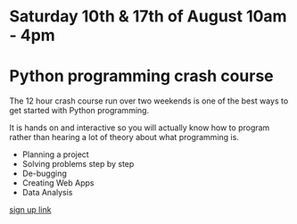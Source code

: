 # Saturday 10th & 17th of August 10am - 4pm

# Python programming crash course

The 12 hour crash course run over two weekends is one of the best ways to get started with Python programming. 

It is hands on and interactive so you will actually know how to program rather than hearing a lot of theory about what programming is.

- Planning a project
- Solving problems step by step
- De-bugging
- Creating Web Apps
- Data Analysis






[sign up link](https://generalassemb.ly/education/python-programming-crash-course/melbourne/79206)